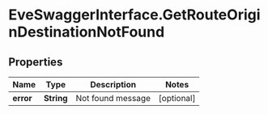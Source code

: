 # EveSwaggerInterface.GetRouteOriginDestinationNotFound

## Properties
Name | Type | Description | Notes
------------ | ------------- | ------------- | -------------
**error** | **String** | Not found message | [optional] 


